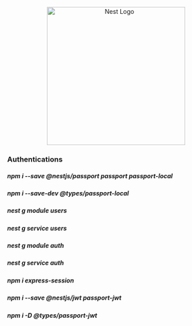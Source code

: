 <p align="center">
  <a href="http://nestjs.com/" target="blank"><img src="https://nestjs.com/img/logo_text.svg" width="320" alt="Nest Logo" /></a>
</p>

[circleci-image]: https://img.shields.io/circleci/build/github/nestjs/nest/master?token=abc123def456
[circleci-url]: https://circleci.com/gh/nestjs/nest

### Authentications

##### npm i --save @nestjs/passport passport passport-local

##### npm i --save-dev @types/passport-local

##### nest g module users

##### nest g service users

##### nest g module auth

##### nest g service auth

##### npm i express-session

##### npm i --save @nestjs/jwt passport-jwt

##### npm i -D @types/passport-jwt

